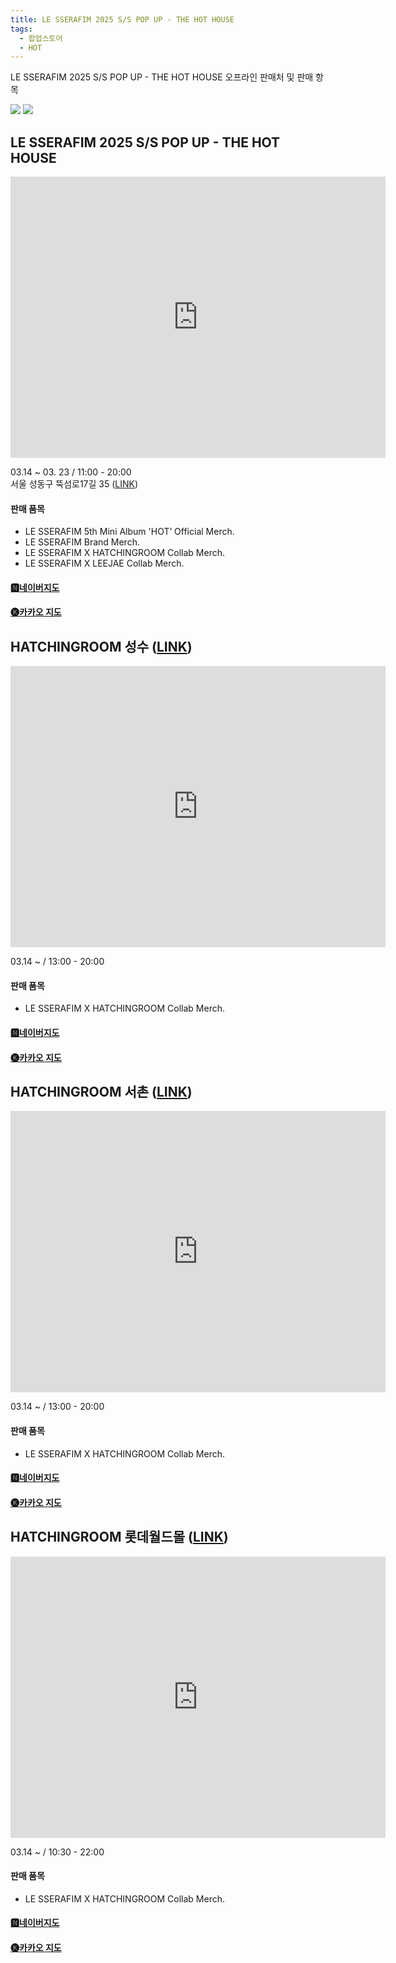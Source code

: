 ```yaml
---
title: LE SSERAFIM 2025 S/S POP UP - THE HOT HOUSE
tags:
  - 팝업스토어
  - HOT
---
```



LE SSERAFIM 2025 S/S POP UP - THE HOT HOUSE
오프라인 판매처 및 판매 항목

<img src="assets/GlZuy5XbcAADgAw.jpg">
<img src="1741658799.jpg">

## **LE SSERAFIM 2025 S/S POP UP - THE HOT HOUSE**  

<iframe src="https://www.google.com/maps/embed?pb=!1m18!1m12!1m3!1d3163.615889041951!2d127.0580919133534!3d37.540550925498316!2m3!1f0!2f0!3f0!3m2!1i1024!2i768!4f13.1!3m3!1m2!1s0x357ca5f19790e40d%3A0xa16cbdd290770900!2z7ZSM65287LigMg!5e0!3m2!1sko!2skr!4v1741356763859!5m2!1sko!2skr" width="600" height="450" style="border:0;" allowfullscreen="" loading="lazy" referrerpolicy="no-referrer-when-downgrade"></iframe>

03.14 ~ 03. 23 / 11:00 - 20:00  
서울 성동구 뚝섬로17길 35 ([LINK](https://maps.app.goo.gl/us3iGFVpYK8BGtZh9))  

#### 판매 품목  
* LE SSERAFIM 5th Mini Album 'HOT’ Official Merch.  
* LE SSERAFIM Brand Merch.  
* LE SSERAFIM X HATCHINGROOM Collab Merch.  
* LE SSERAFIM X LEEJAE Collab Merch.  

#### [🅽네이버지도](https://naver.me/5ssT1u67)

#### [🅚카카오 지도](https://place.map.kakao.com/1160613732)



## **HATCHINGROOM 성수 (**[LINK](https://maps.app.goo.gl/vMcUTrPZnW8hRrxL7)**)**  

<iframe src="https://www.google.com/maps/embed?pb=!1m18!1m12!1m3!1d3163.435203937714!2d127.0537562!3d37.5448091!2m3!1f0!2f0!3f0!3m2!1i1024!2i768!4f13.1!3m3!1m2!1s0x357ca33207e390b9%3A0xfe3aa0cd5d8e1d77!2z7ZW07Lmt66O4IOyEseyImCBIQVRDSElOR1JPT00gU0VPTkdTVQ!5e0!3m2!1sko!2skr!4v1741356785117!5m2!1sko!2skr" width="600" height="450" style="border:0;" allowfullscreen="" loading="lazy" referrerpolicy="no-referrer-when-downgrade"></iframe>

03.14 ~ / 13:00 - 20:00  
#### 판매 품목
- LE SSERAFIM X HATCHINGROOM Collab Merch.  

#### [🅽네이버지도](https://naver.me/5T4AYi2u)

#### [🅚카카오 지도](https://place.map.kakao.com/581785058)

  
## **HATCHINGROOM 서촌 (**[LINK](https://maps.app.goo.gl/qwXRRoqMhDFgLzkf8)**)**  

<iframe src="https://www.google.com/maps/embed?pb=!1m18!1m12!1m3!1d3161.9705101748386!2d126.9726989!3d37.579312099999996!2m3!1f0!2f0!3f0!3m2!1i1024!2i768!4f13.1!3m3!1m2!1s0x357ca337af2e773d%3A0x1d5f7cac11c5b0c7!2z7ZW07Lmt66O4IOyEnOy0jCBIQVRDSElOR1JPT00gU0VPQ0hPTg!5e0!3m2!1sko!2skr!4v1741356793922!5m2!1sko!2skr" width="600" height="450" style="border:0;" allowfullscreen="" loading="lazy" referrerpolicy="no-referrer-when-downgrade"></iframe>

03.14 ~ / 13:00 - 20:00    
#### 판매 품목
- LE SSERAFIM X HATCHINGROOM Collab Merch.  

#### [🅽네이버지도](https://naver.me/5XJgOeRR)

#### [🅚카카오 지도](https://place.map.kakao.com/1792989211)

  
## **HATCHINGROOM 롯데월드몰 (**[LINK](https://maps.app.goo.gl/VjZRJMbBm1sAQ39XA)**)**  

<iframe src="https://www.google.com/maps/embed?pb=!1m18!1m12!1m3!1d3164.780247790603!2d127.10343340000001!3d37.5131008!2m3!1f0!2f0!3f0!3m2!1i1024!2i768!4f13.1!3m3!1m2!1s0x357ca5b864e47a43%3A0xc95d36df0da6658f!2z7ZW07Lmt66O4IOuhr-uNsOyblOuTnOuqsCBIQVRDSElOR1JPT00gTE9UVEUgV09STEQgTUFMTA!5e0!3m2!1sko!2skr!4v1741356802860!5m2!1sko!2skr" width="600" height="450" style="border:0;" allowfullscreen="" loading="lazy" referrerpolicy="no-referrer-when-downgrade"></iframe>

03.14 ~ / 10:30 - 22:00  
#### 판매 품목
- LE SSERAFIM X HATCHINGROOM Collab Merch.

#### [🅽네이버지도](https://naver.me/FO9dt3fy)

#### [🅚카카오 지도](https://place.map.kakao.com/744528010)